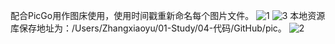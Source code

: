 配合PicGo用作图床使用，使用时间戳重新命名每个图片文件。
![1](https://raw.githubusercontent.com/zhangxy0727/pic/master/20190426144347.png)
![3](https://raw.githubusercontent.com/zhangxy0727/pic/master/20190426144512.png)
本地资源库保存地址为：/Users/Zhangxiaoyu/01-Study/04-代码/GitHub/pic。
![2](https://raw.githubusercontent.com/zhangxy0727/pic/master/20190426144006.png)